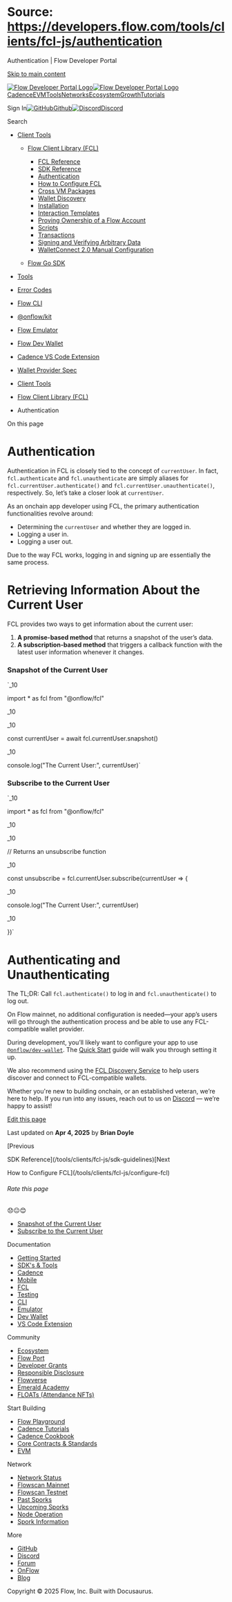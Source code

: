 # Source: https://developers.flow.com/tools/clients/fcl-js/authentication

Authentication | Flow Developer Portal



[Skip to main content](#__docusaurus_skipToContent_fallback)

[![Flow Developer Portal Logo](/img/flow-docs-logo-dark.png)![Flow Developer Portal Logo](/img/flow-docs-logo-light.png)](/)[Cadence](/build/flow)[EVM](/evm/about)[Tools](/tools/clients)[Networks](/networks/flow-networks)[Ecosystem](/ecosystem)[Growth](/growth)[Tutorials](/tutorials)

Sign In[![GitHub]()Github](https://github.com/onflow)[![Discord]()Discord](https://discord.gg/flow)

Search

* [Client Tools](/tools/clients)

  + [Flow Client Library (FCL)](/tools/clients/fcl-js)

    - [FCL Reference](/tools/clients/fcl-js/api)
    - [SDK Reference](/tools/clients/fcl-js/sdk-guidelines)
    - [Authentication](/tools/clients/fcl-js/authentication)
    - [How to Configure FCL](/tools/clients/fcl-js/configure-fcl)
    - [Cross VM Packages](/tools/clients/fcl-js/cross-vm)
    - [Wallet Discovery](/tools/clients/fcl-js/discovery)
    - [Installation](/tools/clients/fcl-js/installation)
    - [Interaction Templates](/tools/clients/fcl-js/interaction-templates)
    - [Proving Ownership of a Flow Account](/tools/clients/fcl-js/proving-authentication)
    - [Scripts](/tools/clients/fcl-js/scripts)
    - [Transactions](/tools/clients/fcl-js/transactions)
    - [Signing and Verifying Arbitrary Data](/tools/clients/fcl-js/user-signatures)
    - [WalletConnect 2.0 Manual Configuration](/tools/clients/fcl-js/wallet-connect)
  + [Flow Go SDK](/tools/clients/flow-go-sdk)
* [Tools](/tools)
* [Error Codes](/tools/error-codes)
* [Flow CLI](/tools/flow-cli)
* [@onflow/kit](/tools/kit)
* [Flow Emulator](/tools/emulator)
* [Flow Dev Wallet](/tools/flow-dev-wallet)
* [Cadence VS Code Extension](/tools/vscode-extension)
* [Wallet Provider Spec](/tools/wallet-provider-spec)

* [Client Tools](/tools/clients)
* [Flow Client Library (FCL)](/tools/clients/fcl-js)
* Authentication

On this page

# Authentication

Authentication in FCL is closely tied to the concept of `currentUser`. In fact, `fcl.authenticate` and `fcl.unauthenticate` are simply aliases for `fcl.currentUser.authenticate()` and `fcl.currentUser.unauthenticate()`, respectively. So, let’s take a closer look at `currentUser`.

As an onchain app developer using FCL, the primary authentication functionalities revolve around:

* Determining the `currentUser` and whether they are logged in.
* Logging a user in.
* Logging a user out.

Due to the way FCL works, logging in and signing up are essentially the same process.

# Retrieving Information About the Current User

FCL provides two ways to get information about the current user:

1. **A promise-based method** that returns a snapshot of the user’s data.
2. **A subscription-based method** that triggers a callback function with the latest user information whenever it changes.

### Snapshot of the Current User[​](#snapshot-of-the-current-user "Direct link to Snapshot of the Current User")

`_10

import * as fcl from "@onflow/fcl"

_10

_10

const currentUser = await fcl.currentUser.snapshot()

_10

console.log("The Current User:", currentUser)`

### Subscribe to the Current User[​](#subscribe-to-the-current-user "Direct link to Subscribe to the Current User")

`_10

import * as fcl from "@onflow/fcl"

_10

_10

// Returns an unsubscribe function

_10

const unsubscribe = fcl.currentUser.subscribe(currentUser => {

_10

console.log("The Current User:", currentUser)

_10

})`

# Authenticating and Unauthenticating

The TL;DR: Call `fcl.authenticate()` to log in and `fcl.unauthenticate()` to log out.

On Flow mainnet, no additional configuration is needed—your app’s users will go through the authentication process and be able to use any FCL-compatible wallet provider.

During development, you’ll likely want to configure your app to use [`@onflow/dev-wallet`](https://github.com/onflow/fcl-dev-wallet). The [Quick Start](/build/getting-started/fcl-quickstart) guide will walk you through setting it up.

We also recommend using the [FCL Discovery Service](/tools/clients/fcl-js/discovery) to help users discover and connect to FCL-compatible wallets.

Whether you're new to building onchain, or an established veteran, we’re here to help. If you run into any issues, reach out to us on [Discord](https://discord.gg/flow) — we’re happy to assist!

[Edit this page](https://github.com/onflow/docs/tree/main/docs/tools/clients/fcl-js/authentication.md)

Last updated on **Apr 4, 2025** by **Brian Doyle**

[Previous

SDK Reference](/tools/clients/fcl-js/sdk-guidelines)[Next

How to Configure FCL](/tools/clients/fcl-js/configure-fcl)

###### Rate this page

😞😐😊

* [Snapshot of the Current User](#snapshot-of-the-current-user)
* [Subscribe to the Current User](#subscribe-to-the-current-user)

Documentation

* [Getting Started](/build/getting-started/contract-interaction)
* [SDK's & Tools](/tools)
* [Cadence](https://cadence-lang.org/docs/)
* [Mobile](/build/guides/mobile/overview)
* [FCL](/tools/clients/fcl-js)
* [Testing](/build/smart-contracts/testing)
* [CLI](/tools/flow-cli)
* [Emulator](/tools/emulator)
* [Dev Wallet](https://github.com/onflow/fcl-dev-wallet)
* [VS Code Extension](/tools/vscode-extension)

Community

* [Ecosystem](/ecosystem)
* [Flow Port](https://port.onflow.org/)
* [Developer Grants](https://github.com/onflow/developer-grants)
* [Responsible Disclosure](https://flow.com/flow-responsible-disclosure)
* [Flowverse](https://www.flowverse.co/)
* [Emerald Academy](https://academy.ecdao.org/)
* [FLOATs (Attendance NFTs)](https://floats.city/)

Start Building

* [Flow Playground](https://play.flow.com/)
* [Cadence Tutorials](https://cadence-lang.org/docs/tutorial/first-steps)
* [Cadence Cookbook](https://open-cadence.onflow.org)
* [Core Contracts & Standards](/build/core-contracts)
* [EVM](/evm/about)

Network

* [Network Status](https://status.onflow.org/)
* [Flowscan Mainnet](https://flowscan.io/)
* [Flowscan Testnet](https://testnet.flowscan.io/)
* [Past Sporks](/networks/node-ops/node-operation/past-sporks)
* [Upcoming Sporks](/networks/node-ops/node-operation/upcoming-sporks)
* [Node Operation](/networks/node-ops)
* [Spork Information](/networks/node-ops/node-operation/spork)

More

* [GitHub](https://github.com/onflow)
* [Discord](https://discord.gg/flow)
* [Forum](https://forum.onflow.org/)
* [OnFlow](https://onflow.org/)
* [Blog](https://flow.com/blog)

Copyright © 2025 Flow, Inc. Built with Docusaurus.